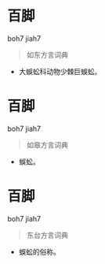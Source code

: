 # 百脚
boh7 jiah7
> 如东方言词典
- 大蜈蚣科动物少棘巨蜈蚣。

# 百脚
boh7 jiah7
> 如皋方言词典
- 蜈蚣。

# 百脚
boh7 jiah7
> 东台方言词典
- 蜈蚣的俗称。
